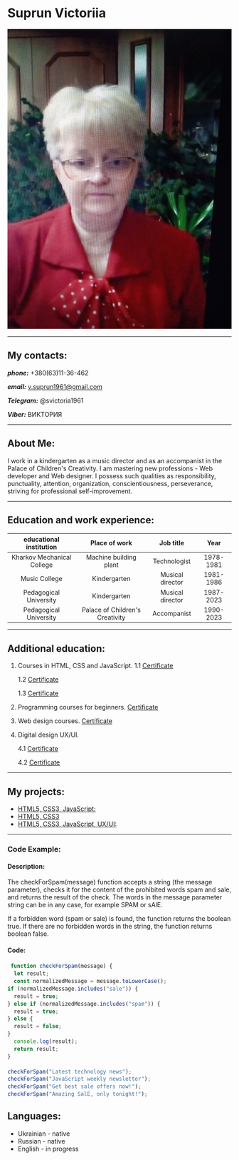 # Suprun Victoriia 
![my photo](my-photo.jpg)

---
## My contacts: 
***phone:*** +380(63)11-36-462  

***email:*** v.suprun1961@gmail.com  

***Telegram:*** @svictoria1961  

***Viber:*** ВИКТОРИЯ


---
## About Me:
I work in a kindergarten as a music director and as an accompanist in the Palace of Children's Creativity.
I am mastering new professions - Web developer and Web designer. I possess such qualities as responsibility, punctuality, attention, organization, conscientiousness, perseverance, striving for professional self-improvement.


---
## Education and work experience:
educational institution | Place of work | Job title | Year
:-----------------------:|:------------------:|:---------:|:---------:
Kharkov Mechanical College| Machine building plant| Technologist| 1978-1981
Music College| Kindergarten| Musical director| 1981-1986
Pedagogical University| Kindergarten| Musical director| 1987-2023
Pedagogical University| Palace of Children's Creativity| Accompanist| 1990-2023


---
## Additional education:
1. Courses in HTML, CSS and JavaScript.
    1.1 [Certificate](front-end-javascript.jpg)

    1.2 [Certificate](layout.png)

    1.3 [Certificate](javascript.png)

2. Programming courses for beginners.   [Certificate](programmirovanie.png)
3. Web design courses.   [Certificate](veb-designer.png)
4. Digital design UX/UI.

    4.1 [Certificate](digital-design.png)

    4.2 [Certificate](ux-ui-start.jpeg)

---
## My projects: 
* [HTML5, CSS3, JavaScript:](https://viktoriya-s.github.io/music/)
* [HTML5, CSS3](https://viktoriya-s.github.io/resume-new/) 
* [HTML5, CSS3, JavaScript, UX/UI:](https://viktoriya-s.github.io/banderogys/)

---

### Code Example:
#### Description:

The checkForSpam(message) function accepts a string (the message parameter), checks it for the content of the prohibited words spam and sale, and returns the result of the check. The words in the message parameter string can be in any case, for example SPAM or sAlE.


If a forbidden word (spam or sale) is found, the function returns the boolean true.
If there are no forbidden words in the string, the function returns boolean false.

#### Сode:

```javascript
 function checkForSpam(message) {
  let result;
  const normalizedMessage = message.toLowerCase();
if (normalizedMessage.includes("sale")) {
  result = true;
} else if (normalizedMessage.includes("spam")) {
  result = true;
} else {
  result = false;
}
  console.log(result);
  return result;
}

checkForSpam("Latest technology news");
checkForSpam("JavaScript weekly newsletter");
checkForSpam("Get best sale offers now!");
checkForSpam("Amazing SalE, only tonight!");

```


## Languages:
* Ukrainian - native
* Russian - native
* English - in progress
